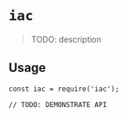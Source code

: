 # `iac`

> TODO: description

## Usage

```
const iac = require('iac');

// TODO: DEMONSTRATE API
```

